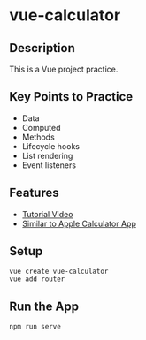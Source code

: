 # vue-calculator

## Description
This is a Vue project practice.

## Key Points to Practice
- Data
- Computed
- Methods
- Lifecycle hooks
- List rendering
- Event listeners

## Features
- [Tutorial Video](https://www.youtube.com/watch?v=m1_ih43p24s&ab_channel=freeCodeCamp.org)
- [Similar to Apple Calculator App](https://apps.apple.com/us/app/calculator/id1069511488)

## Setup
```
vue create vue-calculator
vue add router
```

## Run the App
`npm run serve`